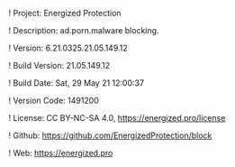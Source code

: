 ! Project: Energized Protection

! Description: ad.porn.malware blocking.

! Version: 6.21.0325.21.05.149.12

! Build Version: 21.05.149.12

! Build Date: Sat, 29 May 21 12:00:37

! Version Code: 1491200

! License: CC BY-NC-SA 4.0, https://energized.pro/license

! Github: https://github.com/EnergizedProtection/block

! Web: https://energized.pro
